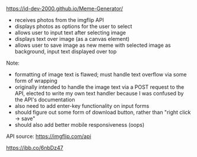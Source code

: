 https://id-dev-2000.github.io/Meme-Generator/

- receives photos from the imgflip API
- displays photos as options for the user to select
- allows user to input text after selecting image
- displays text over image (as a canvas element)
- allows user to save image as new meme with selected image as background, input text displayed over top

Note:
- formatting of image text is flawed; must handle text overflow via some form of wrapping
- originally intended to handle the image text via a POST request to the API, elected to write my own text handler because I was confused by the API's documentation
- also need to add enter-key functionality on input forms
- should figure out some form of download button, rather than "right click -> save"
- should also add better mobile responsiveness (oops)

API source: https://imgflip.com/api

https://ibb.co/6nbDz47
